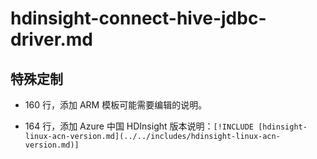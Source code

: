 # hdinsight-connect-hive-jdbc-driver.md

## 特殊定制

* 160 行，添加 ARM 模板可能需要编辑的说明。

* 164 行，添加 Azure 中国 HDInsight 版本说明：`[!INCLUDE [hdinsight-linux-acn-version.md](../../includes/hdinsight-linux-acn-version.md)]`